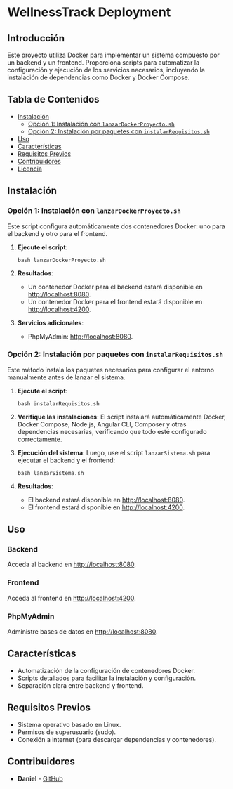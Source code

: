 # WellnessTrack Deployment

## Introducción

Este proyecto utiliza Docker para implementar un sistema compuesto por un backend y un frontend. Proporciona scripts para automatizar la configuración y ejecución de los servicios necesarios, incluyendo la instalación de dependencias como Docker y Docker Compose.

## Tabla de Contenidos

- [Instalación](#instalación)
  - [Opción 1: Instalación con `lanzarDockerProyecto.sh`](#opción-1-instalación-con-lanzardockerproyectossh)
  - [Opción 2: Instalación por paquetes con `instalarRequisitos.sh`](#opción-2-instalación-por-paquetes-con-instalarrequisitoss)
- [Uso](#uso)
- [Características](#características)
- [Requisitos Previos](#requisitos-previos)
- [Contribuidores](#contribuidores)
- [Licencia](#licencia)

## Instalación

### Opción 1: Instalación con `lanzarDockerProyecto.sh`

Este script configura automáticamente dos contenedores Docker: uno para el backend y otro para el frontend.

1. **Ejecute el script**:

   ```
   bash lanzarDockerProyecto.sh
   ```

2. **Resultados**:

   - Un contenedor Docker para el backend estará disponible en [http://localhost:8080](http://localhost:8080).
   - Un contenedor Docker para el frontend estará disponible en [http://localhost:4200](http://localhost:4200).

3. **Servicios adicionales**:
   - PhpMyAdmin: [http://localhost:8080](http://localhost:8080).

### Opción 2: Instalación por paquetes con `instalarRequisitos.sh`

Este método instala los paquetes necesarios para configurar el entorno manualmente antes de lanzar el sistema.

1. **Ejecute el script**:

   ```
   bash instalarRequisitos.sh
   ```

2. **Verifique las instalaciones**:
   El script instalará automáticamente Docker, Docker Compose, Node.js, Angular CLI, Composer y otras dependencias necesarias, verificando que todo esté configurado correctamente.

3. **Ejecución del sistema**:
   Luego, use el script `lanzarSistema.sh` para ejecutar el backend y el frontend:

   ```
   bash lanzarSistema.sh
   ```

4. **Resultados**:
   - El backend estará disponible en [http://localhost:8080](http://localhost:8080).
   - El frontend estará disponible en [http://localhost:4200](http://localhost:4200).

## Uso

### Backend

Acceda al backend en [http://localhost:8080](http://localhost:8080).

### Frontend

Acceda al frontend en [http://localhost:4200](http://localhost:4200).

### PhpMyAdmin

Administre bases de datos en [http://localhost:8080](http://localhost:8080).

## Características

- Automatización de la configuración de contenedores Docker.
- Scripts detallados para facilitar la instalación y configuración.
- Separación clara entre backend y frontend.

## Requisitos Previos

- Sistema operativo basado en Linux.
- Permisos de superusuario (sudo).
- Conexión a internet (para descargar dependencias y contenedores).

## Contribuidores

- **Daniel** - [GitHub](https://github.com/hehedaniel)
